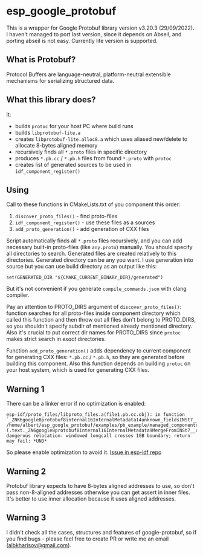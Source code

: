 # esp_google_protobuf

This is a wrapper for Google Protobuf library version v3.20.3 (29/09/2022).
I haven't managed to port last version, since it depends on Abseil,
and porting abseil is not easy. Currently lite version is supported.


## What is Protobuf?

Protocol Buffers are language-neutral, platform-neutral extensible mechanisms for serializing structured data.


## What this library does?

It:
* builds `protoc` for your host PC where build runs
* builds `libprotobuf-lite.a`
* creates `libprotobuf-lite.alloc8.a` which uses aliased new/delete
to allocate 8-bytes aligned memory
* recursively finds all `*.proto` files in specific directory
* produces `*.pb.cc` / `*.pb.h` files from found `*.proto` with `protoc`
* creates list of generated sources to be used in `idf_component_register()`


## Using

Call to these functions in CMakeLists.txt of you component this order:

1. `discover_proto_files()` - find proto-files
2. `idf_component_register()` - use these files as a sources
3. `add_proto_generation()` - add generation of CXX files

Script automatically finds all `*.proto` files recursively, and
you can add necessary built-in proto-files (like `any.proto`) manually.
You should specify all directories to search. Generated files are
created relatively to this directories.
Generated directory can be any you want. I use generation into source
but you can use build directory as an output like this:
```
set(GENERATED_DIR "${CMAKE_CURRENT_BINARY_DIR}/generated")
```
But it's not convenient if you generate `compile_commands.json` with clang compiler.

Pay an attention to PROTO_DIRS argument of `discover_proto_files()`:
function searches for all proto-files inside component directory which called this function
and then throw out all files don't belong to PROTO_DIRS, so you shouldn't specify
subdir of mentioned already mentioned directory.
Also it's crucial to put correct dir names for PROTO_DIRS since `protoc` makes strict
search in *exact* directories.

Function `add_proto_generation()` adds dependency to current component for generating
CXX files: `*.pb.cc` / `*.pb.h`, so they are generated before building this component.
Also this function depends on building `protoc` on your host system, which is used
for generating CXX files.


## Warning 1

There can be a linker error if no optimization is enabled:
```
esp-idf/proto_files/libproto_files.a(file1.pb.cc.obj): in function `_ZNK6google8protobuf8internal16InternalMetadata14unknown_fieldsINSt7__cxx1112basic_stringIcSt11char_traitsIcESaIcEEEEERKT_PFSC_vE':
/home/albert/esp_google_protobuf/examples/pb_example/managed_components/albkharisov__esp_google_protobuf/protobuf/src/google/protobuf/metadata_lite.h:138:(.text._ZN6google8protobuf8internal16InternalMetadata9MergeFromINSt7__cxx1112basic_stringIcSt11char_traitsIcESaIcEEEEEvRKS2_[_ZN6google8protobuf8internal16InternalMetadata9MergeFromINSt7__cxx1112basic_stringIcSt11char_traitsIcESaIcEEEEEvRKS2_]+0x18): dangerous relocation: windowed longcall crosses 1GB boundary; return may fail: *UND*
```
So please enable optimization to avoid it.
[Issue in esp-idf repo](https://github.com/espressif/esp-idf/issues/15381)


## Warning 2

Protobuf library expects to have 8-bytes aligned addresses to use, so don't pass non-8-aligned
addresses otherwise you can get assert in inner files. It's better to use inner allocation
because it uses aligned addresses.


## Warning 3

I didn't check all the cases, structures and features of google-protobuf,
so if you find bugs - please feel free to create PR or write me an email (albkharisov@gmail.com).

